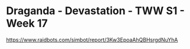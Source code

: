 # Draganda - Devastation - TWW S1 - Week 17

https://www.raidbots.com/simbot/report/3Kw3EpoaAhQBHsrgdNuYhA
